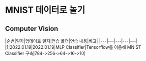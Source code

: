 # MNIST 데이터로 놀기

## Computer Vision


|순번|일자|업데이트 일자|연습 폴더|연습 내용|비고|
|---|---|---|---|---|
|1|2022.01.19|2022.01.19|MLP Classifier|Tensorflow를 이용해 MNIST Classifier 구축|784->256->64->16->10|